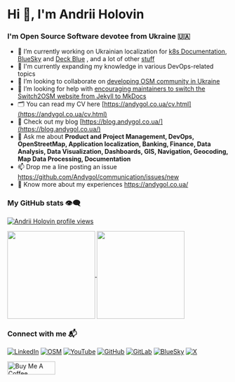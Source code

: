 # Hi 👋, I'm Andrii Holovin

### I'm Open Source Software devotee from Ukraine 🇺🇦

- 🔭 I’m currently working on Ukrainian localization for [k8s Documentation](https://github.com/Andygol/k8s-website/tree/main-uk-wip), [BlueSky](https://github.com/bluesky-social/social-app) and [Deck Blue](https://github.com/deckblue/l10n) , and a lot of other [stuff](https://github.com/Andygol?tab=repositories)
- 🌱 I'm currently expanding my knowledge in various DevOps-related topics
- 👯 I’m looking to collaborate on [developing OSM community in Ukraine](https://openstreetmap.com.ua/)
- 🤝 I’m looking for help with [encouraging maintainers to switch the Switch2OSM website from Jekyll to MkDocs](https://github.com/switch2osm/switch2osm/pull/248)
- 🗂️ You can read my CV here [https://andygol.co.ua/cv.html](https://andygol.co.ua/cv.html)
- 📝 Check out my blog [https://blog.andygol.co.ua/](https://blog.andygol.co.ua/)
- 💬 Ask me about **Product and Project Management, DevOps, OpenStreetMap, Application localization, Banking, Finance, Data Analysis, Data Visualization, Dashboards, GIS, Navigation, Geocoding, Map Data Processing, Documentation**
- 📫 Drop me a line posting an issue <https://github.com/Andygol/communication/issues/new>
- 📄 Know more about my experiences <https://andygol.co.ua/>

### My GitHub stats 👁️‍🗨️

<!--- https://u8views.com/ --->

[![Andrii Holovin profile views](https://u8views.com/api/v1/github/profiles/369696/views/day-week-month-total-count.svg)](https://u8views.com/github/Andygol)

<!--- https://github.com/anuraghazra/github-readme-stats --->

<a href="https://github.com/Andygol?tab=repositories">
  <img height=200 align="center" src="https://github-readme-stats.vercel.app/api?username=Andygol&theme=transparent" />
</a>
<a href="https://github.com/Andygol?tab=repositories">
  <img height=200 align="center" src="https://github-readme-stats.vercel.app/api/top-langs?username=Andygol&layout=compact&langs_count=8&card_width=320&theme=transparent" />
</a>

### Connect with me 📬

[![LinkedIn](https://img.shields.io/badge/LinkedIn-0A66C2?style=for-the-badge&logo=linkedin&logoColor=white&label=)](https://www.linkedin.com/in/andygol/)
[![OSM](https://img.shields.io/badge/OpenStreetMap-7EBC6F?style=for-the-badge&logo=openstreetmap&logoColor=white&label=)](https://www.openstreetmap.org/user/andygol)
[![YouTube](https://img.shields.io/badge/YouTube-FF0000?style=for-the-badge&logo=youtube&logoColor=white&label=)](https://www.youtube.com/@AndriiHolovin)
[![GitHub](https://img.shields.io/badge/GitHub-181717?style=for-the-badge&logo=github&logoColor=white&label=)](https://github.com/Andygol)
[![GitLab](https://img.shields.io/badge/GitLab-FC6D26?style=for-the-badge&logo=gitlab&logoColor=white&label=)](https://gitlab.com/Andygol)
[![BlueSky](https://img.shields.io/badge/BlueSky-0285FF?style=for-the-badge&logo=bluesky&logoColor=white&label=)](https://bsky.app/profile/andygol.bsky.social/)
[![X](https://img.shields.io/badge/x-black?style=for-the-badge&logo=x&label=)](https://x.com/andygol_)

<a href="https://www.buymeacoffee.com/andygol" target="_blank"><img src="https://cdn.buymeacoffee.com/buttons/v2/default-yellow.png" alt="Buy Me A Coffee" style="height: 30px !important;width: 109px !important;" ></a>
<!-- ### Languages and Tools 🛠️

![YAML Badge](https://img.shields.io/badge/-YAML-CB171E?style=for-the-badge&labelColor=black&logo=yaml&logoColor=)
![Javascript Badge](https://img.shields.io/badge/-Javascript-F0DB4F?style=for-the-badge&labelColor=black&logo=javascript&logoColor=F0DB4F)
![Nodejs Badge](https://img.shields.io/badge/-Nodejs-3C873A?style=for-the-badge&labelColor=black&logo=node.js&logoColor=3C873A)
![Python Badge](https://img.shields.io/badge/-Python-3776AB?style=for-the-badge&labelColor=black&logo=python&logoColor=3776AB)
![Postgresql Badge](https://img.shields.io/badge/-Postgresql-4169E1?style=for-the-badge&labelColor=black&logo=postgresql&logoColor=white)
![OSM](https://img.shields.io/badge/-OpenStreetMap-7EBC6F?style=for-the-badge&labelColor=black&logo=openstreetmap&logoColor=7EBC6F)
![markdown](https://img.shields.io/badge/-markdown-007acc?style=for-the-badge&labelColor=black&logo=markdown&logoColor=007acc)
![jekyll](https://img.shields.io/badge/-Jekyll-CC0000?style=for-the-badge&labelColor=black&logo=jekyll&logoColor=)
![mkdocs](https://img.shields.io/badge/-MkDocs-526CFE?style=for-the-badge&labelColor=black&logo=material%20for%20mkdocs&logoColor=)
![ZSH](https://img.shields.io/badge/-Zsh-F15A24?style=for-the-badge&labelColor=black&logo=zsh&logoColor=F15A24)
![Bash](https://img.shields.io/badge/-Bash-4EAA25?style=for-the-badge&labelColor=black&logo=gnu%20bash&logoColor=4EAA25)
![k8s](https://img.shields.io/badge/-k8s-007acc?style=for-the-badge&labelColor=black&logo=kubernetes&logoColor=007acc)
![docker](https://img.shields.io/badge/-docker-2496ED?style=for-the-badge&labelColor=black&logo=docker&logoColor=2496ED)
![git](https://img.shields.io/badge/-git-F05032?style=for-the-badge&labelColor=black&logo=git&logoColor=F05032)
![gcp](https://img.shields.io/badge/-gcp-4285F4?style=for-the-badge&labelColor=black&logo=google%20cloud&logoColor=4285F4)
![terraform](https://img.shields.io/badge/-terraform-844FBA?style=for-the-badge&labelColor=black&logo=terraform&logoColor=844FBA)
![flux](https://img.shields.io/badge/-flux-5468FF?style=for-the-badge&labelColor=white&logo=flux&logoColor=5468FF)
![ArgoCD](https://img.shields.io/badge/-ArgoCD-EF7B4D?style=for-the-badge&labelColor=black&logo=argo&logoColor=2FC774)
![Helm](https://img.shields.io/badge/-Helm-0F1689?style=for-the-badge&labelColor=white&logo=helm&logoColor=0F1689)
![OpenTelemetry](https://img.shields.io/badge/-OpenTelemetry-007acc?style=for-the-badge&labelColor=black&logo=opentelemetry&logoColor=)
![Prometheus](https://img.shields.io/badge/-Prometheus-E6522C?style=for-the-badge&labelColor=black&logo=prometheus&logoColor=E6522C)
![Grafana](https://img.shields.io/badge/-Grafana-F46800?style=for-the-badge&labelColor=black&logo=grafana&logoColor=F46800)
![Loki](https://img.shields.io/badge/-Loki-F46800?style=for-the-badge&labelColor=black&logo=grafana&logoColor=F46800)
![jira](https://img.shields.io/badge/-jira-0052CC?style=for-the-badge&labelColor=black&logo=jira&logoColor=0052CC)
![confluence](https://img.shields.io/badge/-confluence-172B4D?style=for-the-badge&labelColor=black&logo=confluence&logoColor=)
![slack](https://img.shields.io/badge/-slack-4A154B?style=for-the-badge&labelColor=black&logo=slack&logoColor=) -->

<!---
Andygol/Andygol is a ✨ special ✨ repository because its `README.md` (this file) appears on your GitHub profile.
You can click the Preview link to take a look at your changes.
--->
